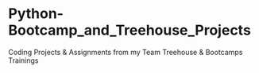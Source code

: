 # Python-Bootcamp_and_Treehouse_Projects
Coding Projects &amp; Assignments from my Team Treehouse &amp; Bootcamps Trainings
